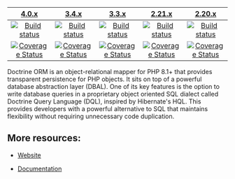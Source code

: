 |                      [4.0.x][4.0]                      |                      [3.4.x][3.4]                      |                      [3.3.x][3.3]                      |                      [2.21.x][2.21]                      |                      [2.20.x][2.20]                      |
|:------------------------------------------------------:|:------------------------------------------------------:|:------------------------------------------------------:|:--------------------------------------------------------:|:--------------------------------------------------------:|
|           [![Build status][4.0 image]][4.0]            |           [![Build status][3.4 image]][3.4]            |           [![Build status][3.3 image]][3.3]            |           [![Build status][2.21 image]][2.21]            |           [![Build status][2.20 image]][2.20]            |
| [![Coverage Status][4.0 coverage image]][4.0 coverage] | [![Coverage Status][3.4 coverage image]][3.4 coverage] | [![Coverage Status][3.3 coverage image]][3.3 coverage] | [![Coverage Status][2.21 coverage image]][2.21 coverage] | [![Coverage Status][2.20 coverage image]][2.20 coverage] |

Doctrine ORM is an object-relational mapper for PHP 8.1+ that provides transparent persistence
for PHP objects. It sits on top of a powerful database abstraction layer (DBAL). One of its key features
is the option to write database queries in a proprietary object oriented SQL dialect called Doctrine Query Language (DQL),
inspired by Hibernate's HQL. This provides developers with a powerful alternative to SQL that maintains flexibility
without requiring unnecessary code duplication.


## More resources:

* [Website](http://www.doctrine-project.org)
* [Documentation](https://www.doctrine-project.org/projects/doctrine-orm/en/stable/index.html)


  [4.0 image]: https://github.com/doctrine/orm/actions/workflows/continuous-integration.yml/badge.svg?branch=4.0.x
  [4.0]: https://github.com/doctrine/orm/tree/4.0.x
  [4.0 coverage image]: https://codecov.io/gh/doctrine/orm/branch/4.0.x/graph/badge.svg
  [4.0 coverage]: https://codecov.io/gh/doctrine/orm/branch/4.0.x
  [3.4 image]: https://github.com/doctrine/orm/actions/workflows/continuous-integration.yml/badge.svg?branch=3.4.x
  [3.4]: https://github.com/doctrine/orm/tree/3.4.x
  [3.4 coverage image]: https://codecov.io/gh/doctrine/orm/branch/3.4.x/graph/badge.svg
  [3.4 coverage]: https://codecov.io/gh/doctrine/orm/branch/3.4.x
  [3.3 image]: https://github.com/doctrine/orm/actions/workflows/continuous-integration.yml/badge.svg?branch=3.3.x
  [3.3]: https://github.com/doctrine/orm/tree/3.3.x
  [3.3 coverage image]: https://codecov.io/gh/doctrine/orm/branch/3.3.x/graph/badge.svg
  [3.3 coverage]: https://codecov.io/gh/doctrine/orm/branch/3.3.x
  [2.21 image]: https://github.com/doctrine/orm/actions/workflows/continuous-integration.yml/badge.svg?branch=2.21.x
  [2.21]: https://github.com/doctrine/orm/tree/2.21.x
  [2.21 coverage image]: https://codecov.io/gh/doctrine/orm/branch/2.21.x/graph/badge.svg
  [2.21 coverage]: https://codecov.io/gh/doctrine/orm/branch/2.21.x
  [2.20 image]: https://github.com/doctrine/orm/actions/workflows/continuous-integration.yml/badge.svg?branch=2.20.x
  [2.20]: https://github.com/doctrine/orm/tree/2.20.x
  [2.20 coverage image]: https://codecov.io/gh/doctrine/orm/branch/2.20.x/graph/badge.svg
  [2.20 coverage]: https://codecov.io/gh/doctrine/orm/branch/2.20.x

